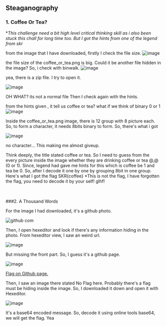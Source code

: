## Steaganography
### 1. Coffee Or Tea?

**This challenge need a bit high level critical thinking skill as i also been stuck this chall for long time too. But I got the hints from one of the legend from skr* 

from the image that I have downloaded, firstly I check the file size.
![image](https://user-images.githubusercontent.com/59368650/121174835-f10bef80-c88c-11eb-99d8-178aa145d7e3.png)

the file size of the coffee_or_tea.png is big. Could it be another file hidden in the image?
So, i check with binwalk.
![image](https://user-images.githubusercontent.com/59368650/121177751-5d3c2280-c890-11eb-8104-afdf5a846c32.png)

yea, there is a zip file. I try to open it. 

![image](https://user-images.githubusercontent.com/59368650/121178016-a1c7be00-c890-11eb-8356-94f323782eb1.png)

OH WHAT? its not a normal file
Then I check again with the hints.

from the hints given , it tell us coffee or tea? what if we think of binary 0 or 1
![image](https://user-images.githubusercontent.com/59368650/121173830-d422ec80-c88b-11eb-9a54-a5b0c29e36d1.png)

Inside the coffee_or_tea.png image, there is 12 group with 8 picture each. So, to form a character, it needs 8bits binary to form.
So, there's what i got 

![image](https://user-images.githubusercontent.com/59368650/121178636-4e09a480-c891-11eb-95cb-9fb95a0cd134.png)

no character...
This making me almost giveup.

Think deeply, the title stated coffee or tea. So I need to guess from the every picture inside the image whether they are drinking coffee or tea @,@ (0 or 1). Since, legend had gave me hints for this which is coffee be 1 and tea be 0.
So, after I decode it one by one by grouping 8bit in one group. Here's what I got the flag SKR{coffee} *This is not the flag, I have forgotten the flag, you need to decode it by your self! glhf!


<br>
<br>
###2. A Thousand Words

For the image I had downloaded, it's a github photo.

![github com](https://user-images.githubusercontent.com/59368650/121797082-84a83c00-cc50-11eb-804d-91cbf7f60033.jpg)

Then, I open hexeditor and look if there's any information hiding in the photo.
From hexeditor view, I saw an weird url.

![image](https://user-images.githubusercontent.com/59368650/121797118-d355d600-cc50-11eb-8cf8-8d4b3936b765.png)

But missing the front part. So, I guess it's a github page. 

![image](https://user-images.githubusercontent.com/59368650/121797170-24fe6080-cc51-11eb-87dc-4d39f65f7a7b.png)

<a href="https://github.com/Hong5489/SKRCTF/blob/master/flag.jpg">Flag on Github page.</a>

Then, I saw an image there stated No Flag here. Probably there's a flag must be hiding inside the image.
So, I downloaded it down and open it with Hexeditor.

![image](https://user-images.githubusercontent.com/59368650/121797259-c4235800-cc51-11eb-972b-3fabf5b68f9b.png)

It's a base64 encoded message. So, decode it using online tools base64, we will get the flag. Yea


